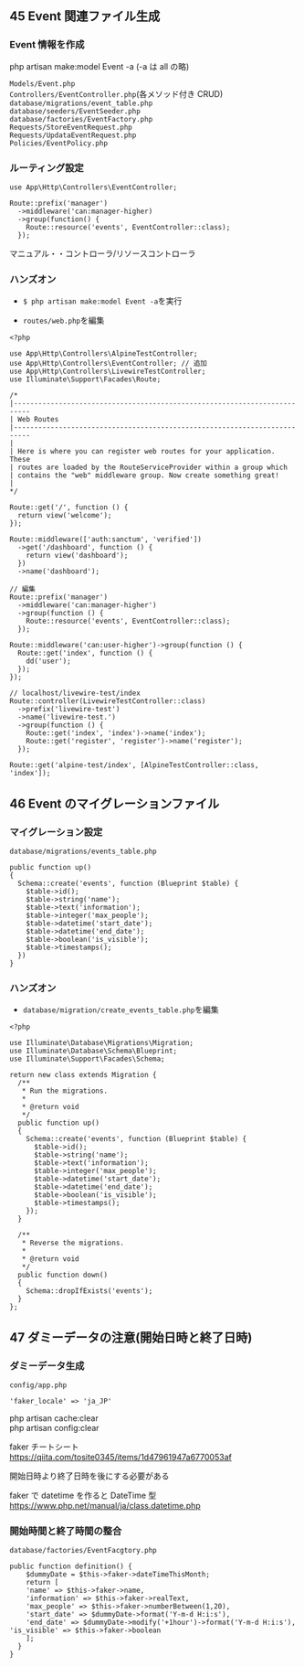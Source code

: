 ## 45 Event 関連ファイル生成

### Event 情報を作成

php artisan make:model Event -a (-a は all の略)<br>

`Models/Event.php`<br>
`Controllers/EventController.php`(各メソッド付き CRUD)<br>
`database/migrations/event_table.php`<br>
`database/seeders/EventSeeder.php`<br>
`database/factories/EventFactory.php`<br>
`Requests/StoreEventRequest.php`<br>
`Requests/UpdataEventRequest.php`<br>
`Policies/EventPolicy.php`<br>

### ルーティング設定

```php:web.php
use App\Http\Controllers\EventController;

Route::prefix('manager')
  ->middleware('can:manager-higher)
  ->group(function() {
    Route::resource('events', EventController::class);
  });
```

マニュアル・・コントローラ/リソースコントローラ<br>

### ハンズオン

- `$ php artisan make:model Event -a`を実行<br>

* `routes/web.php`を編集<br>

```php:web.php
<?php

use App\Http\Controllers\AlpineTestController;
use App\Http\Controllers\EventController; // 追加
use App\Http\Controllers\LivewireTestController;
use Illuminate\Support\Facades\Route;

/*
|--------------------------------------------------------------------------
| Web Routes
|--------------------------------------------------------------------------
|
| Here is where you can register web routes for your application. These
| routes are loaded by the RouteServiceProvider within a group which
| contains the "web" middleware group. Now create something great!
|
*/

Route::get('/', function () {
  return view('welcome');
});

Route::middleware(['auth:sanctum', 'verified'])
  ->get('/dashboard', function () {
    return view('dashboard');
  })
  ->name('dashboard');

// 編集
Route::prefix('manager')
  ->middleware('can:manager-higher')
  ->group(function () {
    Route::resource('events', EventController::class);
  });

Route::middleware('can:user-higher')->group(function () {
  Route::get('index', function () {
    dd('user');
  });
});

// localhost/livewire-test/index
Route::controller(LivewireTestController::class)
  ->prefix('livewire-test')
  ->name('livewire-test.')
  ->group(function () {
    Route::get('index', 'index')->name('index');
    Route::get('register', 'register')->name('register');
  });

Route::get('alpine-test/index', [AlpineTestController::class, 'index']);
```

## 46 Event のマイグレーションファイル

### マイグレーション設定

`database/migrations/events_table.php`<br>

```php:events_table.php
public function up()
{
  Schema::create('events', function (Blueprint $table) {
    $table->id();
    $table->string('name');
    $table->text('information');
    $table->integer('max_people');
    $table->datetime('start_date');
    $table->datetime('end_date');
    $table->boolean('is_visible');
    $table->timestamps();
  })
}
```

### ハンズオン

- `database/migration/create_events_table.php`を編集<br>

```php:create_events_table.php
<?php

use Illuminate\Database\Migrations\Migration;
use Illuminate\Database\Schema\Blueprint;
use Illuminate\Support\Facades\Schema;

return new class extends Migration {
  /**
   * Run the migrations.
   *
   * @return void
   */
  public function up()
  {
    Schema::create('events', function (Blueprint $table) {
      $table->id();
      $table->string('name');
      $table->text('information');
      $table->integer('max_people');
      $table->datetime('start_date');
      $table->datetime('end_date');
      $table->boolean('is_visible');
      $table->timestamps();
    });
  }

  /**
   * Reverse the migrations.
   *
   * @return void
   */
  public function down()
  {
    Schema::dropIfExists('events');
  }
};
```

## 47 ダミーデータの注意(開始日時と終了日時)

### ダミーデータ生成

`config/app.php`<br>

```php:app.php
'faker_locale' => 'ja_JP'
```

php artisan cache:clear<br>
php artisan config:clear<br>

faker チートシート<br>
https://qiita.com/tosite0345/items/1d47961947a6770053af <br>

開始日時より終了日時を後にする必要がある<br>

faker で datetime を作ると DateTime 型
https://www.php.net/manual/ja/class.datetime.php <br>

### 開始時間と終了時間の整合

`database/factories/EventFacgtory.php`<br>

```php:EventFactory.php
public function definition() {
    $dummyDate = $this->faker->dateTimeThisMonth;
    return [
    'name' => $this->faker->name,
    'information' => $this->faker->realText,
    'max_people' => $this->faker->numberBetween(1,20),
    'start_date' => $dummyDate->format('Y-m-d H:i:s'),
    'end_date' => $dummyDate->modify('+1hour')->format('Y-m-d H:i:s'), 'is_visible' => $this->faker->boolean
    ];
  }
}
```
